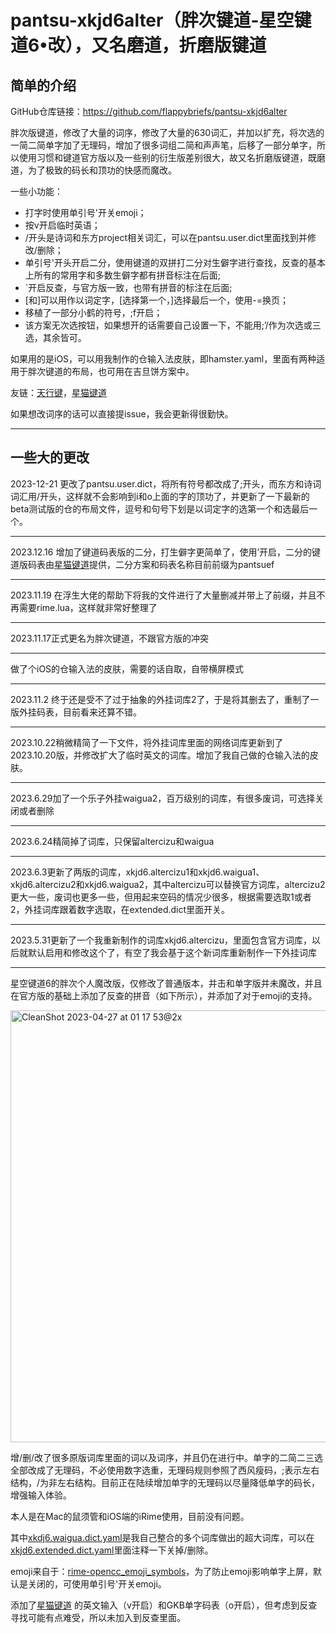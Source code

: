 # pantsu-xkjd6alter（胖次键道-星空键道6•改），又名磨道，折磨版键道

## 简单的介绍

GitHub仓库链接：https://github.com/flappybriefs/pantsu-xkjd6alter

胖次版键道，修改了大量的词序，修改了大量的630词汇，并加以扩充，将次选的一简二简单字加了无理码，增加了很多词组二简和声声笔，后移了一部分单字，所以使用习惯和键道官方版以及一些别的衍生版差别很大，故又名折磨版键道，既磨道，为了极致的码长和顶功的快感而魔改。

一些小功能：
- 打字时使用单引号'开关emoji；
- 按v开启临时英语；
- /开头是诗词和东方project相关词汇，可以在pantsu.user.dict里面找到并修改/删除；
- 单引号'开头开启二分，使用键道的双拼打二分对生僻字进行查找，反查的基本上所有的常用字和多数生僻字都有拼音标注在后面;
- `开启反查，与官方版一致，也带有拼音的标注在后面;
- [和]可以用作以词定字，[选择第一个，]选择最后一个，使用-=换页；
- 移植了一部分小鹤的符号，;f开启；
- 该方案无次选按钮，如果想开的话需要自己设置一下，不能用;’/作为次选或三选，其余皆可。

如果用的是iOS，可以用我制作的仓输入法皮肤，即hamster.yaml，里面有两种适用于胖次键道的布局，也可用在吉旦饼方案中。

友链：[天行键](https://github.com/wzxmer/rime-txjx)，[星猫键道](https://github.com/hugh7007/xmjd6-rere)

如果想改词序的话可以直接提issue，我会更新得很勤快。

---

## 一些大的更改

2023-12-21 更改了pantsu.user.dict，将所有符号都改成了;开头，而东方和诗词词汇用/开头，这样就不会影响到i和o上面的字的顶功了，并更新了一下最新的beta测试版的仓的布局文件，逗号和句号下划是以词定字的选第一个和选最后一个。

---

2023.12.16 增加了键道码表版的二分，打生僻字更简单了，使用’开启，二分的键道版码表由[星猫键道](https://github.com/hugh7007/xmjd6-rere)提供，二分方案和码表名称目前前缀为pantsuef

---

2023.11.19 在浮生大佬的帮助下将我的文件进行了大量删减并带上了前缀，并且不再需要rime.lua，这样就非常好整理了

---

2023.11.17正式更名为胖次键道，不跟官方版的冲突

---

做了个iOS的仓输入法的皮肤，需要的话自取，自带横屏模式

---

2023.11.2 终于还是受不了过于抽象的外挂词库2了，于是将其删去了，重制了一版外挂码表，目前看来还算不错。

---

2023.10.22稍微精简了一下文件，将外挂词库里面的网络词库更新到了2023.10.20版，并修改扩大了临时英文的词库。增加了我自己做的仓输入法的皮肤。

---

2023.6.29加了一个乐子外挂waigua2，百万级别的词库，有很多废词，可选择关闭或者删除

---

2023.6.24精简掉了词库，只保留altercizu和waigua

---

2023.6.3更新了两版的词库，xkjd6.altercizu1和xkjd6.waigua1、xkjd6.altercizu2和xkjd6.waigua2，其中altercizu可以替换官方词库，altercizu2更大一些，废词也更多一些，但用起来空码的情况少很多，根据需要选取1或者2，外挂词库跟着数字选取，在extended.dict里面开关。

---

2023.5.31更新了一个我重新制作的词库xkjd6.altercizu，里面包含官方词库，以后就默认启用和修改这个了，有空了我会基于这个新词库重新制作一下外挂词库

---

星空键道6的胖次个人魔改版，仅修改了普通版本，并击和单字版并未魔改，并且在官方版的基础上添加了反查的拼音（如下所示），并添加了对于emoji的支持。

<img width="691" alt="CleanShot 2023-04-27 at 01 17 53@2x" src="https://user-images.githubusercontent.com/35480800/234622465-a25039ea-ef57-4c60-85d9-2d54ec208f0b.png">

增/删/改了很多原版词库里面的词以及词序，并且仍在进行中。单字的二简二三选全部改成了无理码，不必使用数字选重，无理码规则参照了西风瘦码，;表示左右结构，/为非左右结构。目前正在陆续增加单字的无理码以尽量降低单字的码长，增强输入体验。

本人是在Mac的鼠须管和iOS端的iRime使用，目前没有问题。

其中[xkdj6.waigua.dict.yaml](https://github.com/flappybriefs/xkjd6-alter/blob/main/xkjd6.waigua.dict.yaml)是我自己整合的多个词库做出的超大词库，可以在[xkjd6.extended.dict.yaml](https://github.com/flappybriefs/xkjd6-alter/blob/main/xkjd6.extended.dict.yaml)里面注释一下关掉/删除。

emoji来自于：[rime-opencc_emoji_symbols](https://github.com/rtransformation/rime-opencc_emoji_symbols)，为了防止emoji影响单字上屏，默认是关闭的，可使用单引号'开关emoji。

添加了[星猫键道](https://github.com/wzxmer/xkjd6-rime/tree/main) 的英文输入（v开启）和GKB单字码表（o开启），但考虑到反查寻找可能有点难受，所以未加入到反查里面。
